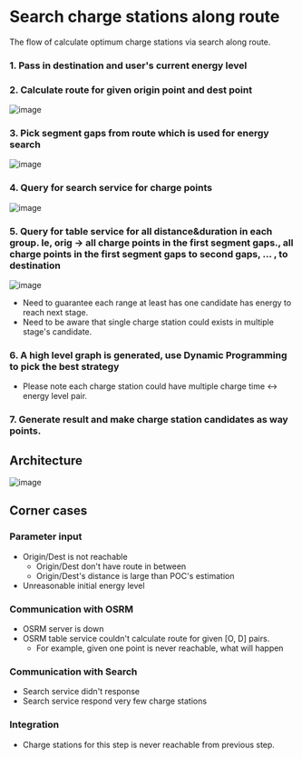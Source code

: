 # Search charge stations along route

The flow of calculate optimum charge stations via search along route.


### 1. Pass in destination and user's current energy level

###  2. Calculate route for given origin point and dest point
![image](https://user-images.githubusercontent.com/16873751/73202948-fb42a900-40f0-11ea-91cc-4b8957b3cadc.png)


### 3. Pick segment gaps from route which is used for energy search
![image](https://user-images.githubusercontent.com/16873751/73202975-0564a780-40f1-11ea-842a-f3abba5dba38.png)


###  4. Query for search service for charge points

![image](https://user-images.githubusercontent.com/16873751/73202990-0bf31f00-40f1-11ea-9173-9487e0070161.png)


###  5. Query for table service for all distance&duration in each group.  Ie, orig -> all charge points in the first segment gaps., all charge points in the first segment gaps to second gaps, ... , to destination

![image](https://user-images.githubusercontent.com/16873751/73203010-17464a80-40f1-11ea-9e73-38ec896e92d5.png)

- Need to guarantee each range at least has one candidate has energy to reach next stage.
- Need to be aware that single charge station could exists in multiple stage's candidate.

###  6. **A high level graph is generated**, use Dynamic Programming to pick the best strategy

- Please note each charge station could have multiple charge time <-> energy level pair.

### 7. Generate result and make charge station candidates as way points.


## Architecture
![image](https://user-images.githubusercontent.com/16873751/73203274-9471bf80-40f1-11ea-93e6-e2c07dae03f3.png)



## Corner cases

### Parameter input
- Origin/Dest is not reachable
    + Origin/Dest don't have route in between
    + Origin/Dest's distance is large than POC's estimation
- Unreasonable initial energy level

### Communication with OSRM
- OSRM server is down
- OSRM table service couldn't calculate route for given [O, D] pairs.
   + For example, given one point is never reachable, what will happen

### Communication with Search
- Search service didn't response
- Search service respond very few charge stations

### Integration
- Charge stations for this step is never reachable from previous step.